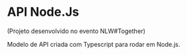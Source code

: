 # API Node.Js 
(Projeto desenvolvido no evento NLW#Together)

Modelo de API criada com Typescript para rodar em Node.js.
